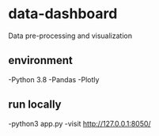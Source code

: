 # data-dashboard
Data pre-processing and visualization

## environment
-Python 3.8
-Pandas
-Plotly

## run locally
-python3 app.py
-visit http://127.0.0.1:8050/